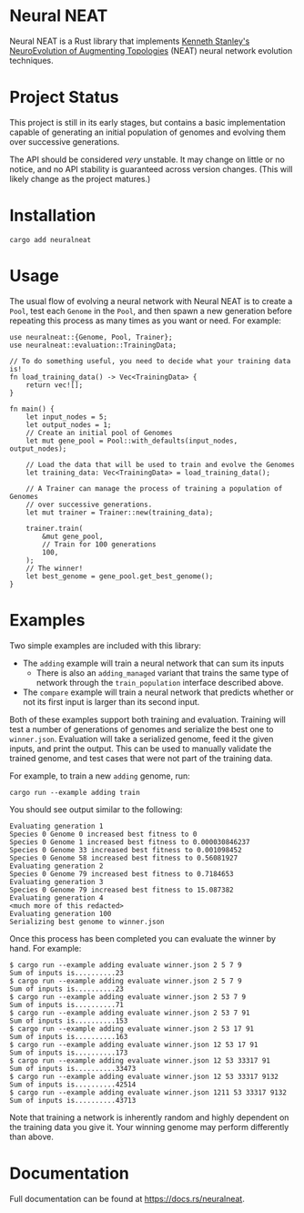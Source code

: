 # Neural NEAT 

Neural NEAT is a Rust library that implements [Kenneth Stanley's NeuroEvolution of Augmenting Topologies](https://nn.cs.utexas.edu/?neat-c) (NEAT) neural network evolution techniques.

# Project Status

This project is still in its early stages, but contains a basic implementation capable of generating an initial population of genomes and evolving them over successive generations.

The API should be considered _very_ unstable. It may change on little or no notice, and no API stability is guaranteed across version changes. (This will likely change as the project matures.)

# Installation

```
cargo add neuralneat
```

# Usage

The usual flow of evolving a neural network with Neural NEAT is to create a `Pool`, test each `Genome` in the `Pool`, and then spawn a new generation before repeating this process as many times as you want or need. For example:

```
use neuralneat::{Genome, Pool, Trainer};
use neuralneat::evaluation::TrainingData;

// To do something useful, you need to decide what your training data is!
fn load_training_data() -> Vec<TrainingData> {
    return vec![];
}

fn main() {
    let input_nodes = 5;
    let output_nodes = 1;
    // Create an initial pool of Genomes
    let mut gene_pool = Pool::with_defaults(input_nodes, output_nodes);
    
    // Load the data that will be used to train and evolve the Genomes
    let training_data: Vec<TrainingData> = load_training_data();
    
    // A Trainer can manage the process of training a population of Genomes
    // over successive generations.
    let mut trainer = Trainer::new(training_data);
    
    trainer.train(
        &mut gene_pool,
        // Train for 100 generations
        100,
    );
    // The winner!
    let best_genome = gene_pool.get_best_genome();
}
```

# Examples

Two simple examples are included with this library:

* The `adding` example will train a neural network that can sum its inputs
  * There is also an `adding_managed` variant that trains the same type of network
    through the `train_population` interface described above.
* The `compare` example will train a neural network that predicts whether or not its
  first input is larger than its second input.

Both of these examples support both training and evaluation. Training will test a number of generations of genomes and serialize the best one to `winner.json`. Evaluation will take a serialized genome, feed it the given inputs, and print the output. This can be used to manually validate the trained genome, and test cases that were not part of the training data.

For example, to train a new `adding` genome, run:

```
cargo run --example adding train
```

You should see output similar to the following:

```
Evaluating generation 1
Species 0 Genome 0 increased best fitness to 0
Species 0 Genome 1 increased best fitness to 0.000030846237
Species 0 Genome 33 increased best fitness to 0.001098452
Species 0 Genome 58 increased best fitness to 0.56081927
Evaluating generation 2
Species 0 Genome 79 increased best fitness to 0.7184653
Evaluating generation 3
Species 0 Genome 79 increased best fitness to 15.087382
Evaluating generation 4
<much more of this redacted>
Evaluating generation 100
Serializing best genome to winner.json
```

Once this process has been completed you can evaluate the winner by hand. For example:

```
$ cargo run --example adding evaluate winner.json 2 5 7 9
Sum of inputs is..........23
$ cargo run --example adding evaluate winner.json 2 5 7 9
Sum of inputs is..........23
$ cargo run --example adding evaluate winner.json 2 53 7 9
Sum of inputs is..........71
$ cargo run --example adding evaluate winner.json 2 53 7 91
Sum of inputs is..........153
$ cargo run --example adding evaluate winner.json 2 53 17 91
Sum of inputs is..........163
$ cargo run --example adding evaluate winner.json 12 53 17 91
Sum of inputs is..........173
$ cargo run --example adding evaluate winner.json 12 53 33317 91
Sum of inputs is..........33473
$ cargo run --example adding evaluate winner.json 12 53 33317 9132
Sum of inputs is..........42514
$ cargo run --example adding evaluate winner.json 1211 53 33317 9132
Sum of inputs is..........43713
```

Note that training a network is inherently random and highly dependent on the training data you give it. Your winning genome may perform differently than above.

# Documentation

Full documentation can be found at https://docs.rs/neuralneat.
